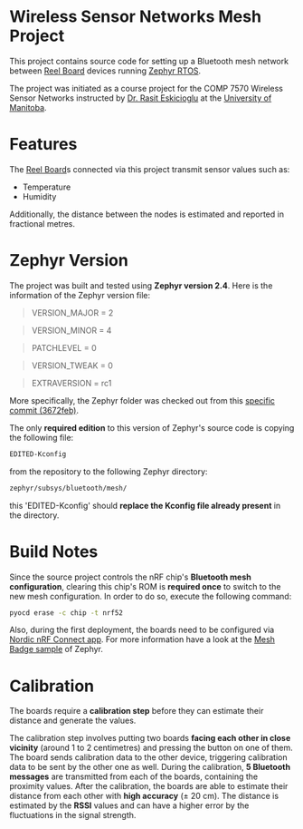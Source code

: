# Wireless Sensor Networks Mesh Project

This project contains source code for setting up a Bluetooth mesh network between [Reel Board] devices running [Zephyr RTOS].

The project was initiated as a course project for the COMP 7570 Wireless Sensor Networks instructed by [Dr. Rasit Eskicioglu] at the [University of Manitoba].

# Features
The [Reel Board]s connected via this project transmit sensor values such as:

  - Temperature
  - Humidity

Additionally, the distance between the nodes is estimated and reported in fractional metres.

# Zephyr Version

The project was built and tested using **Zephyr version 2.4**. Here is the information of the Zephyr version file:

> VERSION_MAJOR = 2

> VERSION_MINOR = 4

> PATCHLEVEL = 0

> VERSION_TWEAK = 0

> EXTRAVERSION = rc1

More specifically, the Zephyr folder was checked out from this [specific commit (3672feb)].

The only **required edition** to this version of Zephyr's source code is copying the following file:
```sh
EDITED-Kconfig
```
from the repository to the following Zephyr directory:

```sh
zephyr/subsys/bluetooth/mesh/
```

this 'EDITED-Kconfig' should **replace the Kconfig file already present** in the directory.

# Build Notes

Since the source project controls the nRF chip's **Bluetooth mesh configuration**, clearing this chip's ROM is **required once** to switch to the new mesh configuration. In order to do so, execute the following command:

```sh
pyocd erase -c chip -t nrf52
```

Also, during the first deployment, the boards need to be configured via [Nordic nRF Connect app]. For more information have a look at the [Mesh Badge sample] of Zephyr.

# Calibration
The boards require a **calibration step** before they can estimate their distance and generate the values. 

The calibration step involves putting two boards **facing each other in close vicinity** (around 1 to 2 centimetres) and pressing the button on one of them. The board sends calibration data to the other device, triggering calibration data to be sent by the other one as well. During the calibration, **5 Bluetooth messages** are transmitted from each of the boards, containing the proximity values. After the calibration, the boards are able to estimate their distance from each other with **high accuracy** (± 20 cm). The distance is estimated by the **RSSI** values and can have a higher error by the fluctuations in the signal strength.

[//]: # (These are reference links used in the body of this note and get stripped out when the markdown processor does its job. There is no need to format nicely because it shouldn't be seen. Thanks SO - http://stackoverflow.com/questions/4823468/store-comments-in-markdown-syntax)


   [Reel Board]: <https://www.phytec.eu/product-eu/internet-of-things/reelboard/>
   [Zephyr RTOS]: <https://www.zephyrproject.org/>
   [University of Manitoba]: <https://sci.umanitoba.ca/cs/>
   [Dr. Rasit Eskicioglu]: <http://www.cs.umanitoba.ca/~rasit/>
   [specific commit (3672feb)]: <https://github.com/nrfconnect/sdk-zephyr/tree/3672feb3fa85b5f4e7207cc77af8d194798dd248>
   [Nordic nRF Connect app]: <https://www.nordicsemi.com/Software-and-tools/Development-Tools/nRF-Connect-for-mobile>
   [Mesh Badge sample]: <https://docs.zephyrproject.org/2.4.0/samples/boards/reel_board/mesh_badge/README.html>
